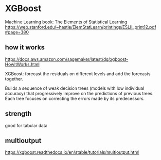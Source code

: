 # XGBoost
Machine Learning book: The Elements of Statistical Learning
https://web.stanford.edu/~hastie/ElemStatLearn/printings/ESLII_print12.pdf#page=380

## how it works
https://docs.aws.amazon.com/sagemaker/latest/dg/xgboost-HowItWorks.html

XGBoost: forecast the residuals on different levels and add the forecasts together.

Builds a sequence of weak decision trees (models with low individual accuracy) that progressively improve on the predictions of previous trees.
Each tree focuses on correcting the errors made by its predecessors.

## strength
good for tabular data

## multioutput
https://xgboost.readthedocs.io/en/stable/tutorials/multioutput.html
